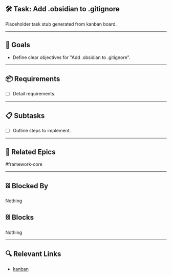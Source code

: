 ## 🛠️ Task: Add .obsidian to .gitignore

Placeholder task stub generated from kanban board.

---

## 🎯 Goals

- Define clear objectives for "Add .obsidian to .gitignore".

---

## 📦 Requirements

- [ ] Detail requirements.

---

## 📋 Subtasks

- [ ] Outline steps to implement.

---

## 🔗 Related Epics

#framework-core

---

## ⛓️ Blocked By

Nothing

## ⛓️ Blocks

Nothing

---

## 🔍 Relevant Links

- [kanban](../boards/kanban.md)
